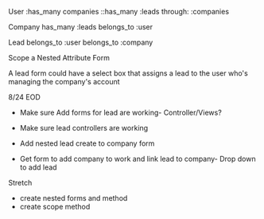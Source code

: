 User
:has_many companies
::has_many :leads through: :companies

Company
has_many :leads
belongs_to :user

Lead
belongs_to :user
belongs_to :company

Scope a Nested Attribute Form

A lead form could have a select box that assigns a lead to the user who's managing the company's account

8/24 EOD
- Make sure Add forms for lead are working- Controller/Views?
- Make sure lead controllers are working

- Add nested lead create to company form

- Get form to add company to work and link lead to company- Drop down to add lead

Stretch
- create nested forms and method
- create scope method
